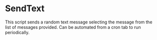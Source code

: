 # SendText


This script sends a random  text  message selecting the message from the list of messages provided.
Can be automated from a cron tab to run periodically.
 
